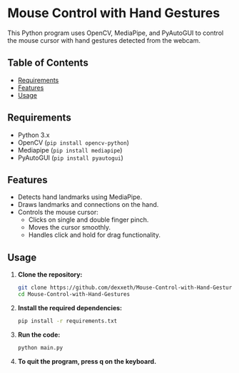 # Mouse Control with Hand Gestures

This Python program uses OpenCV, MediaPipe, and PyAutoGUI to control the mouse cursor with hand gestures detected from the webcam.

## Table of Contents

- [Requirements](#requirements)
- [Features](#features)
- [Usage](#usage)

## Requirements

- Python 3.x
- OpenCV (`pip install opencv-python`)
- Mediapipe (`pip install mediapipe`)
- PyAutoGUI (`pip install pyautogui`)

## Features

- Detects hand landmarks using MediaPipe.
- Draws landmarks and connections on the hand.
- Controls the mouse cursor:
  - Clicks on single and double finger pinch.
  - Moves the cursor smoothly.
  - Handles click and hold for drag functionality.

## Usage

1. **Clone the repository:**

   ```bash
   git clone https://github.com/dexxeth/Mouse-Control-with-Hand-Gestures.git
   cd Mouse-Control-with-Hand-Gestures
   
2. **Install the required dependencies:**

   ```bash
   pip install -r requirements.txt

3. **Run the code:**

   ```bash
   python main.py
   
4. **To quit the program, press q on the keyboard.**

